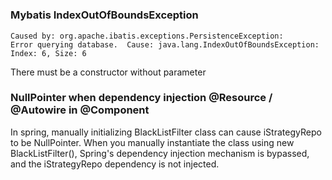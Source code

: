 #

### Mybatis IndexOutOfBoundsException
    Caused by: org.apache.ibatis.exceptions.PersistenceException:
    Error querying database.  Cause: java.lang.IndexOutOfBoundsException: Index: 6, Size: 6

There must be a constructor without parameter


### NullPointer when dependency injection @Resource / @Autowire in @Component

In spring, manually initializing BlackListFilter class can cause iStrategyRepo to be NullPointer. 
When you manually instantiate the class using new BlackListFilter(), Spring's dependency injection mechanism is bypassed, and the iStrategyRepo dependency is not injected.